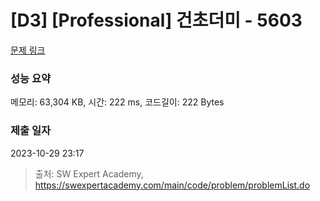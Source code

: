 # [D3] [Professional] 건초더미 - 5603 

[문제 링크](https://swexpertacademy.com/main/code/problem/problemDetail.do?contestProbId=AWXGEbd6cjMDFAUo) 

### 성능 요약

메모리: 63,304 KB, 시간: 222 ms, 코드길이: 222 Bytes

### 제출 일자

2023-10-29 23:17



> 출처: SW Expert Academy, https://swexpertacademy.com/main/code/problem/problemList.do
